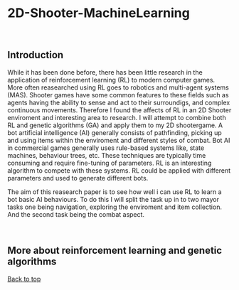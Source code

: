 # 2D-Shooter-MachineLearning

<br>

**Introduction**
---
While it has been done before, there has been little research in the application of
reinforcement learning (RL) to modern computer games. More often reasearched using RL goes to robotics and multi-agent systems (MAS). 
Shooter games have some common features to these fields such as agents having the ability to sense and act to their
surroundigs, and complex continuous movements.
Therefore I found the affects of RL in an 2D Shooter enviroment and interesting area to research.
I will attempt to combine both RL and genetic algorithms (GA) and apply them to my 2D shootergame.
A bot artificial intelligence (AI) generally consists of pathfinding, picking up and using items within 
the enviroment and different styles of combat.
Bot AI in commercial games generally uses rule-based systems like, state machines, behaviour trees, etc. These
techniques are typically time consuming and require fine-tuning of parameters. RL is an interesting algorithm to compete with these systems.
RL could be applied with different parameters and used to generate different bots.

The aim of this reasearch paper is to see how well i can use RL to learn a bot basic AI behaviours. 
To do this I will split the task up in to two mayor tasks one being navigation, exploring the enviroment and item collection.
And the second task being the combat aspect.

<br>

**More about reinforcement learning and genetic algorithms**
---



[Back to top](#readme)
